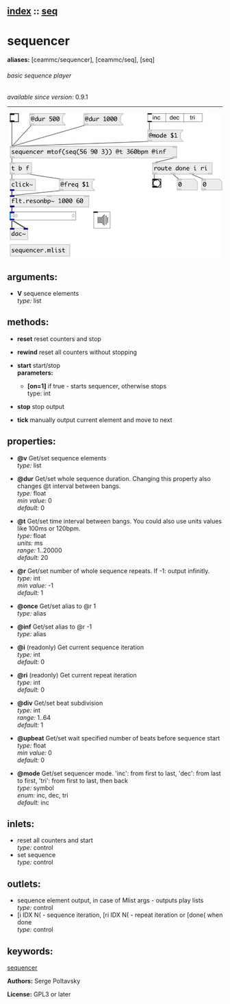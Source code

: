 [index](index.html) :: [seq](category_seq.html)
---

# sequencer
**aliases:** [ceammc/sequencer], [ceammc/seq], [seq]


###### basic sequence player

*available since version:* 0.9.1

---




[![example](../examples/img/sequencer.jpg)](../examples/pd/sequencer.pd)



## arguments:

* **V**
sequence elements<br>
_type:_ list<br>



## methods:

* **reset**
reset counters and stop<br>

* **rewind**
reset all counters without stopping<br>

* **start**
start/stop<br>
  __parameters:__
  - **[on=1]** if true - starts sequencer, otherwise stops<br>
    type: int <br>

* **stop**
stop output<br>

* **tick**
manually output current element and move to next<br>




## properties:

* **@v** 
Get/set sequence elements<br>
_type:_ list<br>

* **@dur** 
Get/set whole sequence duration. Changing this property also changes @t interval
between bangs.<br>
_type:_ float<br>
_min value:_ 0<br>
_default:_ 0<br>

* **@t** 
Get/set time interval between bangs. You could also use units values like 100ms or
120bpm.<br>
_type:_ float<br>
_units:_ ms<br>
_range:_ 1..20000<br>
_default:_ 20<br>

* **@r** 
Get/set number of whole sequence repeats. If -1: output infinitly.<br>
_type:_ int<br>
_min value:_ -1<br>
_default:_ 1<br>

* **@once** 
Get/set alias to @r 1<br>
_type:_ alias<br>

* **@inf** 
Get/set alias to @r -1<br>
_type:_ alias<br>

* **@i** (readonly)
Get current sequence iteration<br>
_type:_ int<br>
_default:_ 0<br>

* **@ri** (readonly)
Get current repeat iteration<br>
_type:_ int<br>
_default:_ 0<br>

* **@div** 
Get/set beat subdivision<br>
_type:_ int<br>
_range:_ 1..64<br>
_default:_ 1<br>

* **@upbeat** 
Get/set wait specified number of beats before sequence start<br>
_type:_ float<br>
_min value:_ 0<br>
_default:_ 0<br>

* **@mode** 
Get/set sequencer mode. &#39;inc&#39;: from first to last, &#39;dec&#39;: from last to first, &#39;tri&#39;:
from first to last, then back<br>
_type:_ symbol<br>
_enum:_ inc, dec, tri<br>
_default:_ inc<br>



## inlets:

* reset all counters and start<br>
_type:_ control
* set sequence<br>
_type:_ control



## outlets:

* sequence element output, in case of Mlist args - outputs play lists<br>
_type:_ control
* [i IDX N( - sequence iteration, [ri IDX N( - repeat iteration or [done( when done<br>
_type:_ control



## keywords:

[sequencer](keywords/sequencer.html)






**Authors:** Serge Poltavsky




**License:** GPL3 or later





